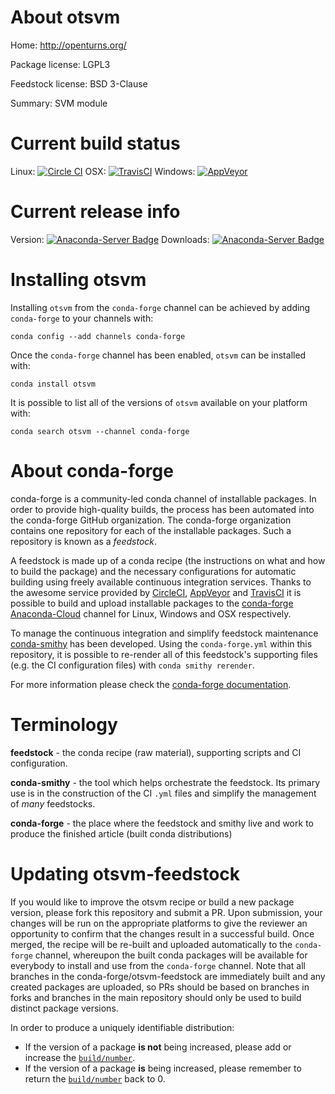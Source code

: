 About otsvm
===========

Home: http://openturns.org/

Package license: LGPL3

Feedstock license: BSD 3-Clause

Summary: SVM module



Current build status
====================

Linux: [![Circle CI](https://circleci.com/gh/conda-forge/otsvm-feedstock.svg?style=shield)](https://circleci.com/gh/conda-forge/otsvm-feedstock)
OSX: [![TravisCI](https://travis-ci.org/conda-forge/otsvm-feedstock.svg?branch=master)](https://travis-ci.org/conda-forge/otsvm-feedstock)
Windows: [![AppVeyor](https://ci.appveyor.com/api/projects/status/github/conda-forge/otsvm-feedstock?svg=True)](https://ci.appveyor.com/project/conda-forge/otsvm-feedstock/branch/master)

Current release info
====================
Version: [![Anaconda-Server Badge](https://anaconda.org/conda-forge/otsvm/badges/version.svg)](https://anaconda.org/conda-forge/otsvm)
Downloads: [![Anaconda-Server Badge](https://anaconda.org/conda-forge/otsvm/badges/downloads.svg)](https://anaconda.org/conda-forge/otsvm)

Installing otsvm
================

Installing `otsvm` from the `conda-forge` channel can be achieved by adding `conda-forge` to your channels with:

```
conda config --add channels conda-forge
```

Once the `conda-forge` channel has been enabled, `otsvm` can be installed with:

```
conda install otsvm
```

It is possible to list all of the versions of `otsvm` available on your platform with:

```
conda search otsvm --channel conda-forge
```


About conda-forge
=================

conda-forge is a community-led conda channel of installable packages.
In order to provide high-quality builds, the process has been automated into the
conda-forge GitHub organization. The conda-forge organization contains one repository
for each of the installable packages. Such a repository is known as a *feedstock*.

A feedstock is made up of a conda recipe (the instructions on what and how to build
the package) and the necessary configurations for automatic building using freely
available continuous integration services. Thanks to the awesome service provided by
[CircleCI](https://circleci.com/), [AppVeyor](http://www.appveyor.com/)
and [TravisCI](https://travis-ci.org/) it is possible to build and upload installable
packages to the [conda-forge](https://anaconda.org/conda-forge)
[Anaconda-Cloud](http://docs.anaconda.org/) channel for Linux, Windows and OSX respectively.

To manage the continuous integration and simplify feedstock maintenance
[conda-smithy](http://github.com/conda-forge/conda-smithy) has been developed.
Using the ``conda-forge.yml`` within this repository, it is possible to re-render all of
this feedstock's supporting files (e.g. the CI configuration files) with ``conda smithy rerender``.

For more information please check the [conda-forge documentation](https://conda-forge.org/docs/).

Terminology
===========

**feedstock** - the conda recipe (raw material), supporting scripts and CI configuration.

**conda-smithy** - the tool which helps orchestrate the feedstock.
                   Its primary use is in the construction of the CI ``.yml`` files
                   and simplify the management of *many* feedstocks.

**conda-forge** - the place where the feedstock and smithy live and work to
                  produce the finished article (built conda distributions)


Updating otsvm-feedstock
========================

If you would like to improve the otsvm recipe or build a new
package version, please fork this repository and submit a PR. Upon submission,
your changes will be run on the appropriate platforms to give the reviewer an
opportunity to confirm that the changes result in a successful build. Once
merged, the recipe will be re-built and uploaded automatically to the
`conda-forge` channel, whereupon the built conda packages will be available for
everybody to install and use from the `conda-forge` channel.
Note that all branches in the conda-forge/otsvm-feedstock are
immediately built and any created packages are uploaded, so PRs should be based
on branches in forks and branches in the main repository should only be used to
build distinct package versions.

In order to produce a uniquely identifiable distribution:
 * If the version of a package **is not** being increased, please add or increase
   the [``build/number``](http://conda.pydata.org/docs/building/meta-yaml.html#build-number-and-string).
 * If the version of a package **is** being increased, please remember to return
   the [``build/number``](http://conda.pydata.org/docs/building/meta-yaml.html#build-number-and-string)
   back to 0.